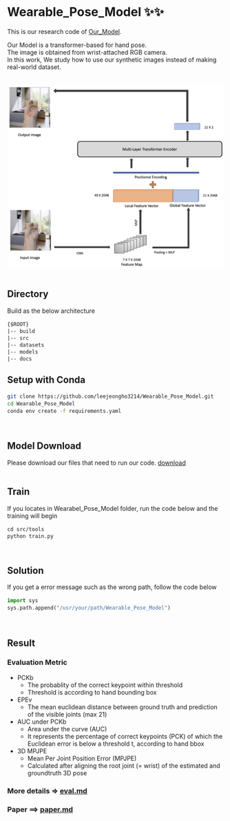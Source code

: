 # Wearable_Pose_Model ✨✨


This is our research code of [Our_Model](docs/2022_KSCI.pdf). 

Our Model is a transformer-based for hand pose.</br>
The image is obtained from wrist-attached RGB camera.</br>
In this work, We study how to use our synthetic images instead of making real-world dataset.</br></br>

 <img src="docs/model.png" width="650"> </br></br>

## Directory</br>
Build as the below architecture 
```
{$ROOT}
|-- build
|-- src
|-- datasets
|-- models
|-- docs
```

## Setup with Conda</br>
```bash
git clone https://github.com/leejeongho3214/Wearable_Pose_Model.git
cd Wearable_Pose_Model
conda env create -f requirements.yaml
```
</br>


## Model Download</br>
Please download our files that need to run our code. [download](https://dkuniv-my.sharepoint.com/:f:/g/personal/72210297_dankook_ac_kr/Em6dacaP1AlNmTAmaBbX2osBxkTx8km8k7BeHT2d-TWF5A?e=poqt1A)</br>
</br>


## Train</br>
If you locates in Wearabel_Pose_Model folder, run the code below and the training will begin
```
cd src/tools
python train.py
```
</br>

## Solution</br>
If you get a error message such as the wrong path, follow the code below
```python
import sys
sys.path.append("/usr/your/path/Wearable_Pose_Model")
```
</br>

## Result</br>
### Evaluation Metric
* PCKb
    * The probablity of the correct keypoint within threshold
    * Threshold is according to hand bounding box 
* EPEv
    * The mean euclidean distance between ground truth and prediction of the visible joints (max 21)
* AUC under PCKb
    * Area under the curve (AUC)
    * It represents the percentage of correct keypoints (PCK) of which the Euclidean error is below a threshold t, according to hand bbox
* 3D MPJPE
    * Mean Per Joint Position Error (MPJPE)
    * Calculated after aligning the root joint (= wrist) of the estimated and groundtruth 3D pose </br>
### More details => [eval.md](docs/Evaluation.md)

### Paper ==> [paper.md](docs/paper.md)

